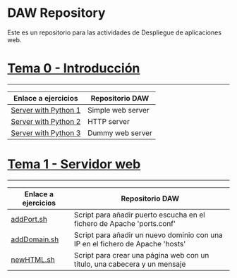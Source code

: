 # DAW Repository
Este es un repositorio para las actividades de Despliegue de aplicaciones web.

# [Tema 0 - Introducción](tema0/)
---
| Enlace a ejercicios | Repositorio DAW |
| ----------- | ----------- |
| [Server with Python 1](tema0/README.md) | Simple web server |
| [Server with Python 2](tema0/servidorpython2.py) | HTTP server |
| [Server with Python 3](tema0/dummypythonserver.py) | Dummy web server |

# [Tema 1 - Servidor web](tema1/)
---
| Enlace a ejercicios | Repositorio DAW |
| ----------- | ----------- |
| [addPort.sh](https://github.com/JM10PRO/DAW/blob/main/tema1/addPort.sh) | Script para añadir puerto escucha en el fichero de Apache 'ports.conf' |
| [addDomain.sh](https://github.com/JM10PRO/DAW/blob/main/tema1/addDomain.sh) | Script para añadir un nuevo dominio con una IP en el fichero de Apache 'hosts' |
| [newHTML.sh](https://github.com/JM10PRO/DAW/blob/main/tema1/newHTML.sh) | Script para crear una página web con un título, una cabecera y un mensaje |
